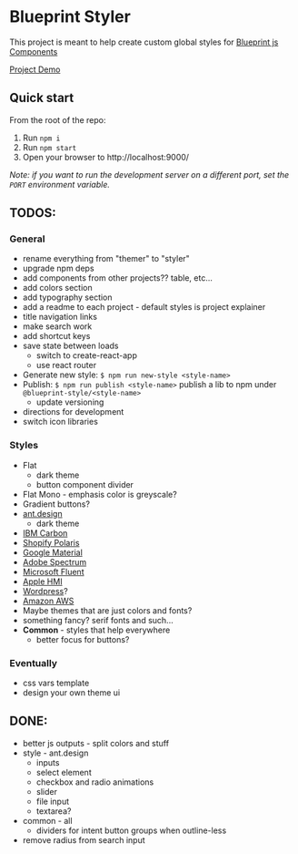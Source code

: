 # Blueprint Styler

This project is meant to help create custom global styles for [Blueprint js Components](https://blueprintjs.com/docs/)

[Project Demo](https://stash.pnnl.gov/pages/UXRSRC/blueprint-styler/master/browse/dist/index.html)

## Quick start

From the root of the repo:

1. Run `npm i`
1. Run `npm start`
1. Open your browser to http://localhost:9000/

*Note: if you want to run the development server on a different port, set the `PORT` environment variable.*


## TODOS:

### General
- rename everything from "themer" to "styler"
- upgrade npm deps
- add components from other projects?? table, etc...
- add colors section
- add typography section
- add a readme to each project - default styles is project explainer
- title navigation links
- make search work
- add shortcut keys
- save state between loads
  - switch to create-react-app
  - use react router
- Generate new style: `$ npm run new-style <style-name>`
- Publish: `$ npm run publish <style-name>` publish a lib to npm under `@blueprint-style/<style-name>`
  - update versioning
- directions for development
- switch icon libraries

### Styles
- Flat
  - dark theme
  - button component divider
- Flat Mono - emphasis color is greyscale?
- Gradient buttons?
- [ant.design](https://ant.design/components/overview/)
  - dark theme
- [IBM Carbon](https://www.carbondesignsystem.com/components/overview)
- [Shopify Polaris](https://polaris.shopify.com/components/actions/button#navigation)
- [Google Material](https://material.io/components)
- [Adobe Spectrum](https://spectrum.adobe.com/)
- [Microsoft Fluent](https://developer.microsoft.com/en-us/fluentui#/controls/web)
- [Apple HMI](https://developer.apple.com/design/human-interface-guidelines/)
- [Wordpress](https://make.wordpress.org/design/)?
- [Amazon AWS](https://abduzeedo.com/amazon-web-services-design-system)
- Maybe themes that are just colors and fonts?
- something fancy? serif fonts and such...
- **Common** - styles that help everywhere
  - better focus for buttons?

### Eventually
- css vars template
- design your own theme ui

## DONE:
- better js outputs - split colors and stuff
- style - ant.design
  - inputs
  - select element
  - checkbox and radio animations
  - slider
  - file input
  - textarea?
- common - all
  - dividers for intent button groups when outline-less
- remove radius from search input
